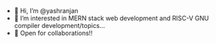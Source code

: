 - 👋 Hi, I’m @yashranjan
- 👀 I’m interested in MERN stack web development and RISC-V GNU compiler development/topics...
- 🌱 Open for collaborations!!

<!---
yashranjan/yashranjan is a ✨ special ✨ repository because its `README.md` (this file) appears on your GitHub profile.
You can click the Preview link to take a look at your changes.
--->
